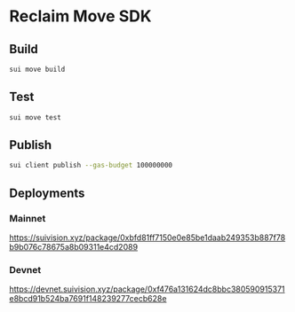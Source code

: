 # Reclaim Move SDK

## Build
```bash
sui move build
```

## Test
```bash
sui move test 
```

## Publish
```bash
sui client publish --gas-budget 100000000
```

## Deployments

### Mainnet

https://suivision.xyz/package/0xbfd81ff7150e0e85be1daab249353b887f78b9b076c78675a8b09311e4cd2089

### Devnet

https://devnet.suivision.xyz/package/0xf476a131624dc8bbc380590915371e8bcd91b524ba7691f148239277cecb628e